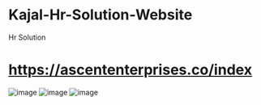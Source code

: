 # Kajal-Hr-Solution-Website
Hr Solution
# https://ascententerprises.co/index
![image](https://github.com/user-attachments/assets/256b7186-94f1-43fd-a262-ec7d9d1c073e)
![image](https://github.com/user-attachments/assets/b50f045b-5043-4d36-8c12-ee1d2ee2baa1)
![image](https://github.com/user-attachments/assets/233493fd-a0c7-420c-9683-0e7ffc8aaec2)
